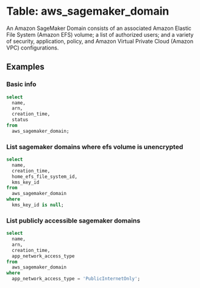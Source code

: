 # Table: aws_sagemaker_domain

An Amazon SageMaker Domain consists of an associated Amazon Elastic File System (Amazon EFS) volume; a list of authorized users; and a variety of security, application, policy, and Amazon Virtual Private Cloud (Amazon VPC) configurations.

## Examples

### Basic info

```sql
select
  name,
  arn,
  creation_time,
  status
from
  aws_sagemaker_domain;
```

### List sagemaker domains where efs volume is unencrypted

```sql
select
  name,
  creation_time,
  home_efs_file_system_id,
  kms_key_id
from
  aws_sagemaker_domain
where 
  kms_key_id is null;
```
### List publicly accessible sagemaker domains

```sql
select
  name,
  arn,
  creation_time,
  app_network_access_type
from
  aws_sagemaker_domain
where 
  app_network_access_type = 'PublicInternetOnly';
  ```